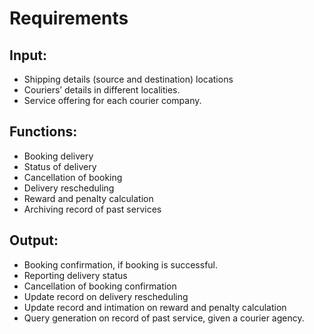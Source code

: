 # Requirements 

## Input:
- Shipping details (source and destination) locations
- Couriers’ details in different localities.
- Service offering for each courier company.
## Functions:
- Booking delivery
- Status of delivery
- Cancellation of booking
- Delivery rescheduling
- Reward and penalty calculation
- Archiving record of past services
## Output:
- Booking confirmation, if booking is successful.
- Reporting delivery status
- Cancellation of booking confirmation
- Update record on delivery rescheduling
- Update record and intimation on reward and penalty calculation
- Query generation on record of past service, given a courier agency.